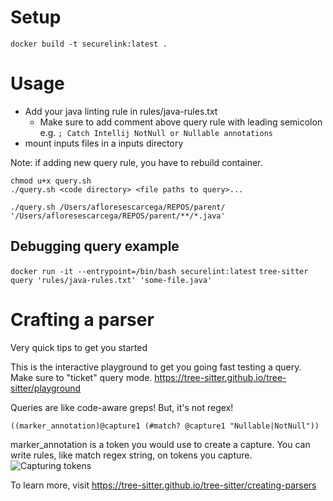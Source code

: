 # Setup
`docker build -t securelink:latest .`

# Usage
* Add your java linting rule in rules/java-rules.txt
    * Make sure to add comment above query rule with leading semicolon e.g. `; Catch Intellij NotNull or Nullable annotations` 
* mount inputs files in a inputs directory

Note: if adding new query rule, you have to rebuild container.
```
chmod u+x query.sh
./query.sh <code directory> <file paths to query>...
```

```./query.sh /Users/afloresescarcega/REPOS/parent/ '/Users/afloresescarcega/REPOS/parent/**/*.java'```


## Debugging query example
`docker run -it --entrypoint=/bin/bash securelint:latest`
`tree-sitter query 'rules/java-rules.txt' 'some-file.java'`

# Crafting a parser
Very quick tips to get you started

This is the interactive playground to get you going fast testing a query. Make sure to "ticket" query mode.
https://tree-sitter.github.io/tree-sitter/playground


Queries are like code-aware greps! But, it's not regex!

`((marker_annotation)@capture1 (#match? @capture1 "Nullable|NotNull"))`

marker_annotation is a token you would use to create a capture. You can write rules, like match regex string, on tokens you capture.
![Capturing tokens](static/capturing_tokens.png)


To learn more, visit https://tree-sitter.github.io/tree-sitter/creating-parsers
